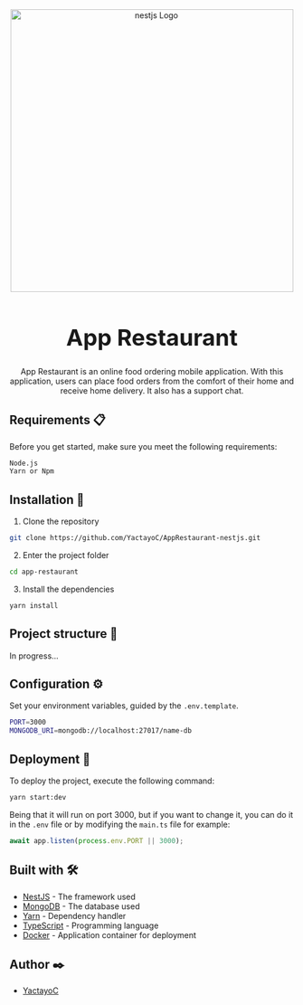 <div align="center">
  <img src="https://nestjs.com/img/logo_text.svg" width="500" alt="nestjs Logo" />
</div>

<h1 align="center" style="font-weight: bold; font-size: 2.5rem">App Restaurant</h1>

<p align="center">
  App Restaurant is an online food ordering mobile application. With this application, users can place food orders from the comfort of their home and receive home delivery. It also has a support chat.
</p>

## **Requirements** 📋
Before you get started, make sure you meet the following requirements:
```bash
Node.js
Yarn or Npm
```

## **Installation** 🔧
1. Clone the repository
```bash
git clone https://github.com/YactayoC/AppRestaurant-nestjs.git
```

2. Enter the project folder
```bash
cd app-restaurant
```

3. Install the dependencies
```bash
yarn install
```


## **Project structure** 🧐
In progress...

## **Configuration** ⚙️
Set your environment variables, guided by the ```.env.template```.
```bash
PORT=3000
MONGODB_URI=mongodb://localhost:27017/name-db
```

## **Deployment** 🚀
To deploy the project, execute the following command:
```bash
yarn start:dev
```
Being that it will run on port 3000, but if you want to change it, you can do it in the ```.env``` file or by modifying the ```main.ts``` file for example:
```ts
await app.listen(process.env.PORT || 3000);
```

## **Built with** 🛠️
- [NestJS](https://nestjs.com/) - The framework used
- [MongoDB](https://www.mongodb.com/) - The database used
- [Yarn](https://yarnpkg.com/) - Dependency handler
- [TypeScript](https://www.typescriptlang.org/) - Programming language
- [Docker](https://www.docker.com/) - Application container for deployment

## **Author** ✒️
- [YactayoC](https://github.com/YactayoC)
